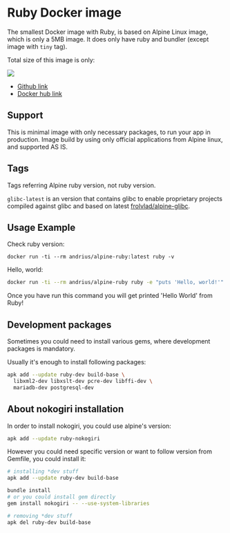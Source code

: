 Ruby Docker image
=================

The smallest Docker image with Ruby, is based on Alpine Linux image, which is only a 5MB image. It does only have ruby and bundler (except image with `tiny` tag).

Total size of this image is only:

[![](https://images.microbadger.com/badges/image/andrius/alpine-ruby.svg)](https://microbadger.com/images/andrius/alpine-ruby "Get your own image badge on microbadger.com")

- [Github link](//github.com/andrius/alpine-ruby/)
- [Docker hub link](//hub.docker.com/r/andrius/alpine-ruby/)


Support
-------

This is minimal image with only necessary packages, to run your app in production. Image build by using only official applications from Alpine linux, and supported AS IS.

Tags
----

Tags referring Alpine ruby version, not ruby version.

`glibc-latest` is an version that contains glibc to enable proprietary projects compiled against glibc and based on latest [frolvlad/alpine-glibc](https://hub.docker.com/r/frolvlad/alpine-glibc).

Usage Example
-------------

Check ruby version:

```
docker run -ti --rm andrius/alpine-ruby:latest ruby -v
```

Hello, world:

```bash
docker run -ti --rm andrius/alpine-ruby ruby -e "puts 'Hello, world!'"
```

Once you have run this command you will get printed 'Hello World' from Ruby!

Development packages
--------------------

Sometimes you could need to install various gems, where development packages is mandatory.

Usually it's enough to install following packages:

```bash
apk add --update ruby-dev build-base \
  libxml2-dev libxslt-dev pcre-dev libffi-dev \
  mariadb-dev postgresql-dev
```

About nokogiri installation
---------------------------

In order to install nokogiri, you could use alpine's version:

```bash
apk add --update ruby-nokogiri
```

However you could need specific version or want to follow version from Gemfile, you could install it:

```bash
# installing *dev stuff
apk add --update ruby-dev build-base

bundle install
# or you could install gem directly
gem install nokogiri -- --use-system-libraries

# removing *dev stuff
apk del ruby-dev build-base
```
